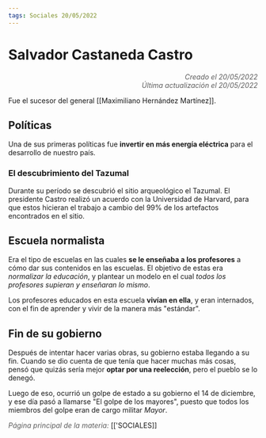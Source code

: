 ```yaml
---
tags: Sociales 20/05/2022
---
```


# Salvador Castaneda Castro
<div style="text-align: right; opacity: 0.7; font-style: italic;">Creado el 20/05/2022</div>
<div style="text-align: right; opacity: 0.7; font-style: italic;">Última actualización el 20/05/2022</div>

Fue el sucesor del general [[Maximiliano Hernández Martínez]].

## Políticas

Una de sus primeras políticas fue **invertir en más energía eléctrica** para el desarrollo de nuestro país.

### El descubrimiento del Tazumal

Durante su período se descubrió el sitio arqueológico el Tazumal. El presidente Castro realizó un acuerdo con la Universidad de Harvard, para que estos hicieran el trabajo a cambio del 99% de los artefactos encontrados en el sitio.

## Escuela normalista

Era el tipo de escuelas en las cuales **se le enseñaba a los profesores** a cómo dar sus contenidos en las escuelas. El objetivo de estas era *normalizar la educación*, y plantear un modelo en el cual *todos los profesores supieran y enseñaran lo mismo*.

Los profesores educados en esta escuela **vivían en ella**, y eran internados, con el fin de aprender y vivir de la manera más "estándar".

## Fin de su gobierno

Después de intentar hacer varias obras, su gobierno estaba llegando a su fin. Cuando se dio cuenta de que tenía que hacer muchas más cosas, pensó que quizás sería mejor **optar por una reelección**, pero el pueblo se lo denegó.

Luego de eso, ocurrió un golpe de estado a su gobierno el 14 de diciembre, y ese día pasó a llamarse "El golpe de los mayores", puesto que todos los miembros del golpe eran de cargo militar *Mayor*.

<span style="opacity: 0.7; font-style: italic;">Página principal de la materia:</span> [['SOCIALES]]